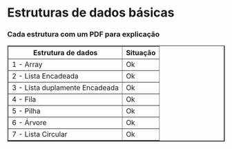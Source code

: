 <h1>Estruturas de dados básicas</h1>
<h3>Cada estrutura com um PDF para explicação</h3>
<table border="2">
    <tr>
        <th>Estrutura de dados</th>
        <th>Situação</th>
    </tr>
    <tr>
        <td>1 - Array</td>
        <td>Ok</td>
    </tr>
    <tr>
        <td>2 - Lista Encadeada</td>
        <td>Ok</td>
    </tr>
    <tr>
        <td>3 - Lista duplamente Encadeada</td>
        <td>Ok</td>
    </tr>
    <tr>
        <td>4 - Fila</td>
        <td>Ok</td>
    </tr>
    <tr>
        <td>5 - Pilha</td>
        <td>Ok</td>
    </tr>
    <tr>
        <td>6 - Árvore</td>
        <td>Ok</td>
    </tr>
    <tr>
        <td>7 - Lista Circular</td>
        <td>Ok</td>
    </tr>
</table>
